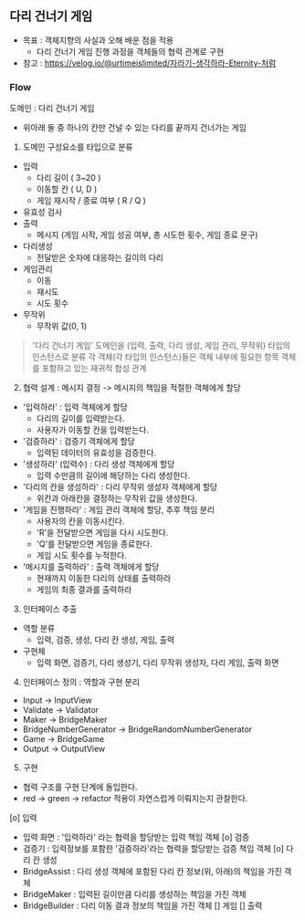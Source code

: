 ## 다리 건너기 게임 

- 목표 : 객체지향의 사실과 오해 배운 점을 적용
  - 다리 건너기 게임 진행 과정을 객체들의 협력 관계로 구현
- 참고 : https://velog.io/@urtimeislimited/자라기-생각하라-Eternity-처럼

### Flow
도메인 : 다리 건너기 게임
- 위아래 둘 중 하나의 칸만 건널 수 있는 다리를 끝까지 건너가는 게임

1. 도메인 구성요소를 타입으로 분류

- 입력
  - 다리 길이 ( 3~20 )
  - 이동할 칸 ( U, D )
  - 게임 재시작 / 종료 여부 ( R / Q )
- 유효성 검사
- 출력
  - 메시지 (게임 시작, 게임 성공 여부, 총 시도한 횟수, 게임 종료 문구)
- 다리생성
  - 전달받은 숫자에 대응하는 길이의 다리
- 게임관리
  - 이동
  - 재시도
  - 시도 횟수
- 무작위
  - 무작위 값(0, 1)

>'다리 건너기 게임' 도메인을
(입력, 출력, 다리 생성, 게임 관리,  무작위) 타입의 인스턴스로 분류
각 객체(각 타입의 인스턴스)들은 객체 내부에 필요한 항목 객체를 포함하고 있는 재귀적 합성 관계

2. 협력 설계 : 메시지 결정 -> 메시지의 책임을 적절한 객체에게 할당
- '입력하라' : 입력 객체에게 할당
  - 다리의 길이를 입력받는다.
  - 사용자가 이동할 칸을 입력받는다.
- '검증하라' : 검증기 객체에게 할당
  - 입력된 데이터의 유효성을 검증한다.
- '생성하라' (입력수) : 다리 생성 객체에게 할당
  - 입력 수만큼의 길이에 해당하는 다리 생성한다.
- '다리의 칸을 생성하라' : 다리 무작위 생성자 객체에게 할당
    - 위칸과 아래칸을 결정하는 무작위 값을 생성한다.
- '게임을 진행하라' : 게임 관리 객체에 할당, 추후 책임 분리
    - 사용자의 칸을 이동시킨다.
    - 'R'을 전달받으면 게임을 다시 시도한다.
    - 'Q'를 전달받으면 게임을 종료한다.
    - 게임 시도 횟수를 누적한다.
- '메시지를 출력하라' : 출력 객체에게 할당
    - 현재까지 이동한 다리의 상태를 출력하라
    - 게임의 최종 결과를 출력하라

3. 인터페이스 추출 
- 역할 분류 
  - 입력, 검증, 생성, 다리 칸 생성, 게임, 출력
- 구현체
  - 입력 화면, 검증기, 다리 생성기, 다리 무작위 생성자, 다리 게임, 출력 화면

4. 인터페이스 정의 : 역할과 구현 분리
-  Input -> InputView
-  Validate -> Validator
-  Maker -> BridgeMaker
-  BridgeNumberGenerator -> BridgeRandomNumberGenerator
-  Game -> BridgeGame
-  Output -> OutputView

5. 구현 
- 협력 구조를 구현 단계에 돌입한다.
- red -> green -> refactor 적용이 자연스럽게 이뤄지는지 관찰한다.

[o] 입력
- 입력 화면 : '입력하라' 라는 협력을 할당받는 입력 책임 객체
[o] 검증
- 검증기 : 입력정보를 포함한 '검증하라'라는 협력을 할당받는 검증 책임 객체
[o] 다리 칸 생성
- BridgeAssist : 다리 생성 객체에 포함된 다리 칸 정보(위, 아래)의 책임을 가진 객체 
- BridgeMaker :  입력된 길이만큼 다리를 생성하는 책임을 가진 객체
- BridgeBuilder : 다리 이동 결과 정보의 책임을 가진 객체
[] 게임
[] 출력